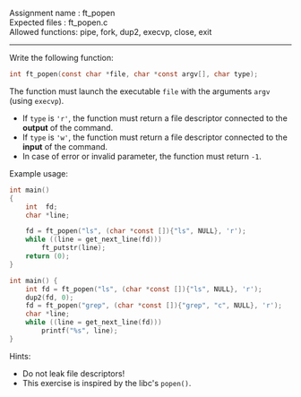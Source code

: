 Assignment name  : ft_popen  
Expected files   : ft_popen.c  
Allowed functions: pipe, fork, dup2, execvp, close, exit  

--------------------------------------------------------------------------------

Write the following function:

```c
int ft_popen(const char *file, char *const argv[], char type);
```

The function must launch the executable `file` with the arguments `argv` (using `execvp`).  
- If `type` is `'r'`, the function must return a file descriptor connected to the **output** of the command.
- If `type` is `'w'`, the function must return a file descriptor connected to the **input** of the command.
- In case of error or invalid parameter, the function must return `-1`.

Example usage:

```c
int main()
{
    int  fd;
    char *line;

    fd = ft_popen("ls", (char *const []){"ls", NULL}, 'r');
    while ((line = get_next_line(fd)))
        ft_putstr(line);
    return (0);
}
```

```c
int main() {
    int fd = ft_popen("ls", (char *const []){"ls", NULL}, 'r');
    dup2(fd, 0);
    fd = ft_popen("grep", (char *const []){"grep", "c", NULL}, 'r');
    char *line;
    while ((line = get_next_line(fd)))
        printf("%s", line);
}
```

Hints:

- Do not leak file descriptors!
- This exercise is inspired by the libc's `popen()`.
